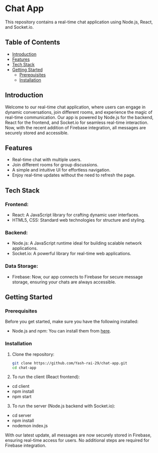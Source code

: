 # Chat App

This repository contains a real-time chat application using Node.js, React, and Socket.io.

## Table of Contents
- [Introduction](#introduction)
- [Features](#features)
- [Tech Stack](#tech-stack)
- [Getting Started](#getting-started)
  - [Prerequisites](#prerequisites)
  - [Installation](#installation)

## Introduction
Welcome to our real-time chat application, where users can engage in dynamic conversations, join different rooms, and experience the magic of real-time communication. Our app is powered by Node.js for the backend, React for the frontend, and Socket.io for seamless real-time interaction. Now, with the recent addition of Firebase integration, all messages are securely stored and accessible.

## Features
- Real-time chat with multiple users.
- Join different rooms for group discussions.
- A simple and intuitive UI for effortless navigation.
- Enjoy real-time updates without the need to refresh the page.

## Tech Stack
### Frontend:
- React: A JavaScript library for crafting dynamic user interfaces.
- HTML5, CSS: Standard web technologies for structure and styling.

### Backend:
- Node.js: A JavaScript runtime ideal for building scalable network applications.
- Socket.io: A powerful library for real-time web applications.

### Data Storage:
- Firebase: Now, our app connects to Firebase for secure message storage, ensuring your chats are always accessible.

## Getting Started

### Prerequisites
Before you get started, make sure you have the following installed:
- Node.js and npm: You can install them from [here](https://nodejs.org/).

### Installation
1. Clone the repository:
   ```sh
   git clone https://github.com/Yash-rai-29/chat-app.git
   cd chat-app
2. To run the client (React frontend):

- cd client
- npm install
- npm start

3. To run the server (Node.js backend with Socket.io):

- cd server
- npm install
- nodemon index.js


With our latest update, all messages are now securely stored in Firebase, ensuring real-time access for users. No additional steps are required for Firebase integration.